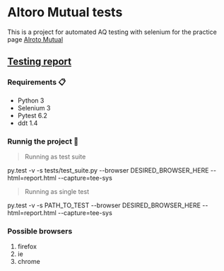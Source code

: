 # Altoro Mutual tests

This is a project for automated AQ testing with selenium for the practice page [Alroto Mutual](http://demo.testfire.net)

## [Testing report](https://drive.google.com/file/d/1lI52cRBTGv8ybQnSWUMS71iWY--Ii4ZN/view?usp=sharing)

### Requirements 📋

- Python 3
- Selenium 3
- Pytest 6.2
- ddt 1.4

### Runnig the project 🔧
> Running as test suite

py.test -v -s tests/test_suite.py --browser DESIRED_BROWSER_HERE --html=report.html --capture=tee-sys

> Running as single test

py.test -v -s PATH_TO_TEST --browser DESIRED_BROWSER_HERE --html=report.html --capture=tee-sys

### Possible browsers
1. firefox
2. ie
3. chrome

